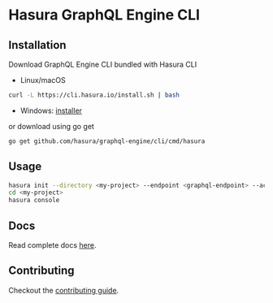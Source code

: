 # Hasura GraphQL Engine CLI

## Installation

Download GraphQL Engine CLI bundled with Hasura CLI

- Linux/macOS
```bash
curl -L https://cli.hasura.io/install.sh | bash
``` 
- Windows: [installer](https://cli.hasura.io/install/windows-amd64)


or download using go get
```bash
go get github.com/hasura/graphql-engine/cli/cmd/hasura
```

## Usage

```bash
hasura init --directory <my-project> --endpoint <graphql-endpoint> --access-key <access-key>
cd <my-project>
hasura console
```

## Docs

Read complete docs [here](docs/hasura.md).

## Contributing

Checkout the [contributing guide](CONTRIBUTING.md).
